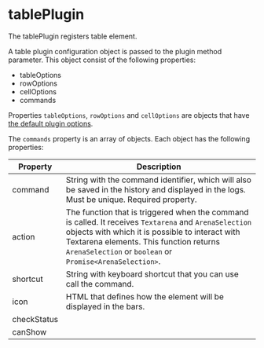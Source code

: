 # tablePlugin
The tablePlugin registers table element.

A table plugin configuration object is passed to the plugin method parameter. This object consist of the following properties:
* tableOptions
* rowOptions
* cellOptions
* commands

Properties `tableOptions`, `rowOptions` and `cellOptions` are objects that have [the default plugin options](../plugins.md#default-plugin-options).

The `commands` property is an array of objects. Each object has the following properties:

Property | Description
--- | ---
command | String with the command identifier, which will also be saved in the history and displayed in the logs. Must be unique. Required property.
action | The function that is triggered when the command is called. It receives `Textarena` and `ArenaSelection` objects with which it is possible to interact with Textarena elements. This function returns `ArenaSelection` or `boolean` or `Promise<ArenaSelection>`.
shortcut | String with keyboard shortcut that you can use call the command.
icon | HTML that defines how the element will be displayed in the bars.
checkStatus | 
canShow | 
